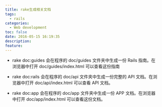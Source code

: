 ```yaml
---
title: rake生成相关文档
tags:
  - rails
categories:
  - Web development
toc: false
date: 2016-05-15 16:19:35
description:
feature:
---
```



* rake doc:guides
会在程序的 doc/guides 文件夹中生成一份 Rails 指南。在浏览器中打开 doc/guides/index.html 可以查看这份指南

* rake doc:rails
会在程序的 doc/api 文件夹中生成一份完整的 API 文档。在浏览器中打开 doc/api/index.html 可以查看 API 文档。

* rake doc:app
会在程序的 doc/app 文件夹中生成一份 APP 文档。在浏览器中打开 doc/app/index.html 可以查看这份文档。

